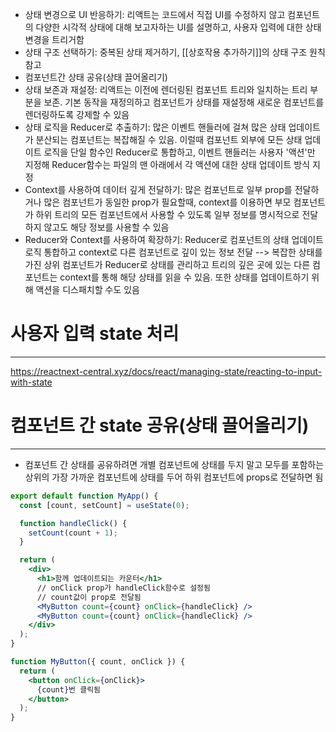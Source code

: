 - 상태 변경으로 UI 반응하기: 리액트는 코드에서 직접 UI를 수정하지 않고 컴포넌트의 다양한 시각적 상태에 대해 보고자하는 UI를 설명하고, 사용자 입력에 대한 상태 변경을 트리거함
- 상태 구조 선택하기: 중복된 상태 제거하기, [[상호작용 추가하기]]의 상태 구조 원칙 참고
- 컴포넌트간 상태 공유(상태 끌어올리기)
- 상태 보존과 재설정: 리액트는 이전에 렌더링된 컴포넌트 트리와 일치하는 트리 부분을 보존. 기본 동작을 재정의하고 컴포넌트가 상태를 재설정해 새로운 컴포넌트를 렌더링하도록 강제할 수 있음
- 상태 로직을 Reducer로 추출하기: 많은 이벤트 핸들러에 걸쳐 많은 상태 업데이트가 분산되는 컴포넌트는 복잡해질 수 있음. 이럴때 컴포넌트 외부에 모든 상태 업데이트 로직을 단일 함수인 Reducer로 통합하고, 이벤트 핸들러는 사용자 '액션'만 지정해 Reducer함수는 파일의 맨 아래에서 각 액션에 대한 상태 업데이트 방식 지정
- Context를 사용하여 데이터 깊게 전달하기: 많은 컴포넌트로 일부 prop를 전달하거나 많은 컴포넌트가 동일한 prop가 필요할때, context를 이용하면 부모 컴포넌트가 하위 트리의 모든 컴포넌트에서 사용할 수 있도록 일부 정보를 명시적으로 전달하지 않고도 해당 정보를 사용할 수 있음
- Reducer와 Context를 사용하여 확장하기: Reducer로 컴포넌트의 상태 업데이트 로직 통합하고 context로 다른 컴포넌트로 깊이 있는 정보 전달 --> 복잡한 상태를 가진 상위 컴포넌트가 Reducer로 상태를 관리하고 트리의 깊은 곳에 있는 다른 컴포넌트는 context를 통해 해당 상태를 읽을 수 있음. 또한 상태를 업데이트하기 위해 액션을 디스패치할 수도 있음
# 사용자 입력 state 처리
---
https://reactnext-central.xyz/docs/react/managing-state/reacting-to-input-with-state

# 컴포넌트 간 state 공유(상태 끌어올리기)
---
- 컴포넌트 간 상태를 공유하려면 개별 컴포넌트에 상태를 두지 말고 모두를 포함하는 상위의 가장 가까운 컴포넌트에 상태를 두어 하위 컴포넌트에 props로 전달하면 됨
```jsx
export default function MyApp() {
  const [count, setCount] = useState(0);

  function handleClick() {
    setCount(count + 1);
  }

  return (
    <div>
      <h1>함께 업데이트되는 카운터</h1>
      // onClick prop가 handleClick함수로 설정됨
      // count값이 prop로 전달됨
      <MyButton count={count} onClick={handleClick} /> 
      <MyButton count={count} onClick={handleClick} />
    </div>
  );
}

function MyButton({ count, onClick }) {
  return (
    <button onClick={onClick}>
      {count}번 클릭됨
    </button>
  );
}
```